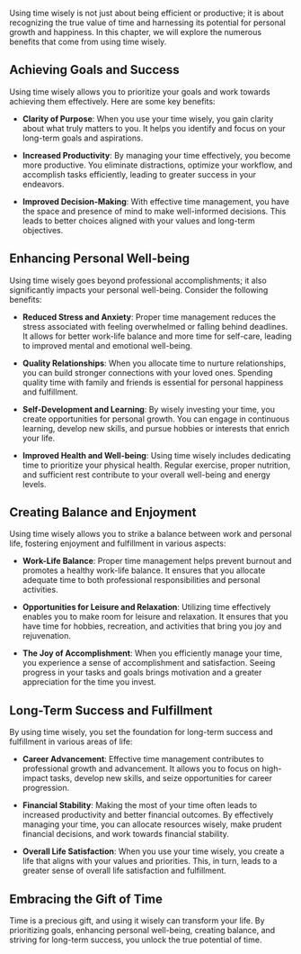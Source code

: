 
Using time wisely is not just about being efficient or productive; it is about recognizing the true value of time and harnessing its potential for personal growth and happiness. In this chapter, we will explore the numerous benefits that come from using time wisely.

**Achieving Goals and Success**
-------------------------------

Using time wisely allows you to prioritize your goals and work towards achieving them effectively. Here are some key benefits:

* **Clarity of Purpose**: When you use your time wisely, you gain clarity about what truly matters to you. It helps you identify and focus on your long-term goals and aspirations.

* **Increased Productivity**: By managing your time effectively, you become more productive. You eliminate distractions, optimize your workflow, and accomplish tasks efficiently, leading to greater success in your endeavors.

* **Improved Decision-Making**: With effective time management, you have the space and presence of mind to make well-informed decisions. This leads to better choices aligned with your values and long-term objectives.

**Enhancing Personal Well-being**
---------------------------------

Using time wisely goes beyond professional accomplishments; it also significantly impacts your personal well-being. Consider the following benefits:

* **Reduced Stress and Anxiety**: Proper time management reduces the stress associated with feeling overwhelmed or falling behind deadlines. It allows for better work-life balance and more time for self-care, leading to improved mental and emotional well-being.

* **Quality Relationships**: When you allocate time to nurture relationships, you can build stronger connections with your loved ones. Spending quality time with family and friends is essential for personal happiness and fulfillment.

* **Self-Development and Learning**: By wisely investing your time, you create opportunities for personal growth. You can engage in continuous learning, develop new skills, and pursue hobbies or interests that enrich your life.

* **Improved Health and Well-being**: Using time wisely includes dedicating time to prioritize your physical health. Regular exercise, proper nutrition, and sufficient rest contribute to your overall well-being and energy levels.

**Creating Balance and Enjoyment**
----------------------------------

Using time wisely allows you to strike a balance between work and personal life, fostering enjoyment and fulfillment in various aspects:

* **Work-Life Balance**: Proper time management helps prevent burnout and promotes a healthy work-life balance. It ensures that you allocate adequate time to both professional responsibilities and personal activities.

* **Opportunities for Leisure and Relaxation**: Utilizing time effectively enables you to make room for leisure and relaxation. It ensures that you have time for hobbies, recreation, and activities that bring you joy and rejuvenation.

* **The Joy of Accomplishment**: When you efficiently manage your time, you experience a sense of accomplishment and satisfaction. Seeing progress in your tasks and goals brings motivation and a greater appreciation for the time you invest.

**Long-Term Success and Fulfillment**
-------------------------------------

By using time wisely, you set the foundation for long-term success and fulfillment in various areas of life:

* **Career Advancement**: Effective time management contributes to professional growth and advancement. It allows you to focus on high-impact tasks, develop new skills, and seize opportunities for career progression.

* **Financial Stability**: Making the most of your time often leads to increased productivity and better financial outcomes. By effectively managing your time, you can allocate resources wisely, make prudent financial decisions, and work towards financial stability.

* **Overall Life Satisfaction**: When you use your time wisely, you create a life that aligns with your values and priorities. This, in turn, leads to a greater sense of overall life satisfaction and fulfillment.

**Embracing the Gift of Time**
------------------------------

Time is a precious gift, and using it wisely can transform your life. By prioritizing goals, enhancing personal well-being, creating balance, and striving for long-term success, you unlock the true potential of time.

